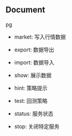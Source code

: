 ## Document

pg
 - market: 写入行情数据
 - export: 数据导出
 - import: 数据导入
 - show: 展示数据
 
 - hint: 策略提示
 - test: 回测策略
 - status: 服务状态
 - stop: 关闭特定服务